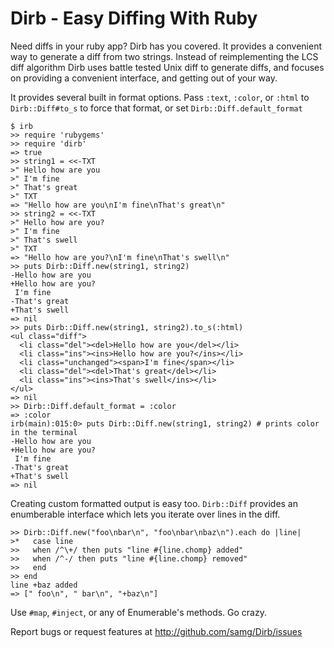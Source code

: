Dirb - Easy Diffing With Ruby
============================

Need diffs in your ruby app?  Dirb has you covered.  It provides a convenient
way to generate a diff from two strings.  Instead of reimplementing the LCS diff
algorithm Dirb uses battle tested Unix diff to generate diffs, and focuses on
providing a convenient interface, and getting out of your way.

It provides several built in format options.  Pass `:text`, `:color`, or
`:html` to `Dirb::Diff#to_s` to force that format, or set
`Dirb::Diff.default_format`

    $ irb
    >> require 'rubygems'
    >> require 'dirb'
    => true
    >> string1 = <<-TXT
    >" Hello how are you
    >" I'm fine
    >" That's great
    >" TXT
    => "Hello how are you\nI'm fine\nThat's great\n"
    >> string2 = <<-TXT
    >" Hello how are you?
    >" I'm fine
    >" That's swell
    >" TXT
    => "Hello how are you?\nI'm fine\nThat's swell\n"
    >> puts Dirb::Diff.new(string1, string2)
    -Hello how are you
    +Hello how are you?
     I'm fine
    -That's great
    +That's swell
    => nil
    >> puts Dirb::Diff.new(string1, string2).to_s(:html)
    <ul class="diff">
      <li class="del"><del>Hello how are you</del></li>
      <li class="ins"><ins>Hello how are you?</ins></li>
      <li class="unchanged"><span>I'm fine</span></li>
      <li class="del"><del>That's great</del></li>
      <li class="ins"><ins>That's swell</ins></li>
    </ul>
    => nil
    >> Dirb::Diff.default_format = :color
    => :color
    irb(main):015:0> puts Dirb::Diff.new(string1, string2) # prints color in the terminal
    -Hello how are you
    +Hello how are you?
     I'm fine
    -That's great
    +That's swell
    => nil


Creating custom formatted output is easy too.  `Dirb::Diff` provides an
enumberable interface which lets you iterate over lines in the diff.

    >> Dirb::Diff.new("foo\nbar\n", "foo\nbar\nbaz\n").each do |line|
    >*   case line
    >>   when /^\+/ then puts "line #{line.chomp} added"
    >>   when /^-/ then puts "line #{line.chomp} removed"
    >>   end
    >> end
    line +baz added
    => [" foo\n", " bar\n", "+baz\n"]

Use `#map`, `#inject`, or any of Enumerable's methods.  Go crazy.

Report bugs or request features at http://github.com/samg/Dirb/issues

